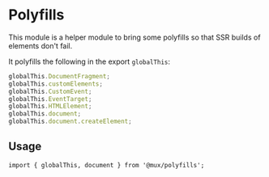 # Polyfills

This module is a helper module to bring some polyfills so that SSR builds of elements don't fail.

It polyfills the following in the export `globalThis`:

```js
globalThis.DocumentFragment;
globalThis.customElements;
globalThis.CustomEvent;
globalThis.EventTarget;
globalThis.HTMLElement;
globalThis.document;
globalThis.document.createElement;
```

## Usage

```
import { globalThis, document } from '@mux/polyfills';
```
